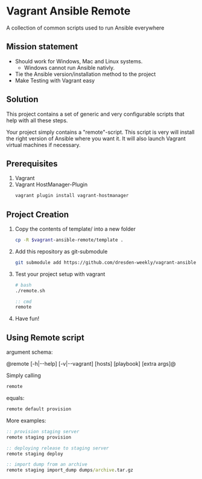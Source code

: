 # Vagrant Ansible Remote

A collection of common scripts used to run Ansible everywhere

## Mission statement

* Should work for Windows, Mac and Linux systems.
  * Windows cannot run Ansible nativly.
* Tie the Ansible version/installation method to the project
* Make Testing with Vagrant easy

## Solution

This project contains a set of generic and very configurable scripts that help with all these steps.

Your project simply contains a "remote"-script. This script is very will install the right version of Ansible where you want it. It will also launch Vagrant virtual machines if necessary.

## Prerequisites

1. Vagrant
1. Vagrant HostManager-Plugin
    ```bash
    vagrant plugin install vagrant-hostmanager
    ```

## Project Creation

1. Copy the contents of template/ into a new folder
    ```bash
    cp -R $vagrant-ansible-remote/template .
    ```

1. Add this repository as git-submodule
    ```bash
    git submodule add https://github.com/dresden-weekly/vagrant-ansible-remote
    ```

1. Test your project setup with vagrant
    ```bash
    # bash
    ./remote.sh
    ```
    ```cmd
    :: cmd
    remote
    ```

1. Have fun!

## Using Remote script

argument schema:

@remote [-h|--help] [-v|--vagrant] [hosts] [playbook] [extra args]@

Simply calling
```cmd
remote
```
equals:
```cmd
remote default provision
```

More examples:
```cmd
:: provision staging server
remote staging provision

:: deploying release to staging server
remote staging deploy

:: import dump from an archive
remote staging import_dump dumps/archive.tar.gz
```
